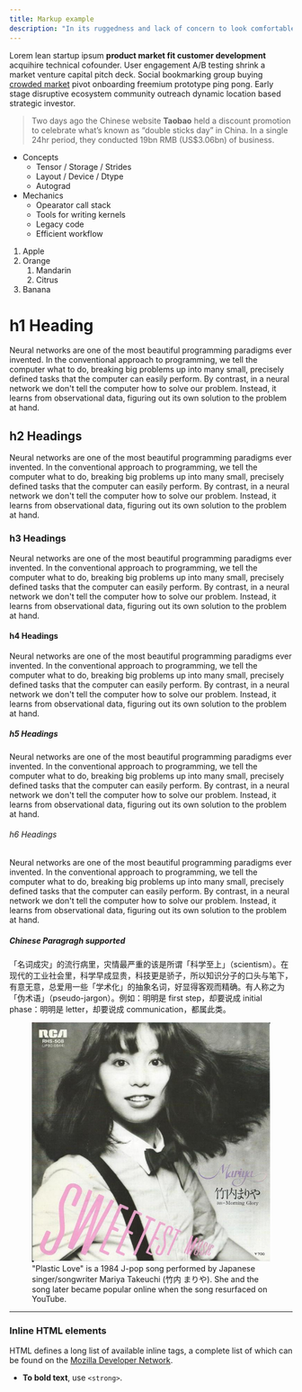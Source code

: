 ```yaml
---
title: Markup example
description: "In its ruggedness and lack of concern to look comfortable or easy, Brutalism can be seen as a reaction by a younger generation to the lightness, optimism, and frivolity of today's web design. —— brutalistwebsite.com"
---
```


<!-- toc -->

Lorem lean startup ipsum **product market fit customer development** acquihire technical cofounder. User engagement A/B testing shrink a market venture capital pitch deck. Social bookmarking group buying [crowded market](#) pivot onboarding freemium prototype ping pong. Early stage disruptive ecosystem community outreach dynamic location based strategic investor.

> Two days ago the Chinese website **Taobao** held a discount promotion to celebrate what’s known as “double sticks day” in China. In a single 24hr period, they conducted 19bn RMB (US$3.06bn) of business.

- Concepts
    - Tensor / Storage / Strides
    - Layout / Device / Dtype
    - Autograd
- Mechanics
    - Opearator call stack
    - Tools for writing kernels
    - Legacy code
    - Efficient workflow

1. Apple
2. Orange
    1. Mandarin
    2. Citrus
3. Banana

# h1 Heading
Neural networks are one of the most beautiful programming paradigms ever invented. In the conventional approach to programming, we tell the computer what to do, breaking big problems up into many small, precisely defined tasks that the computer can easily perform. By contrast, in a neural network we don't tell the computer how to solve our problem. Instead, it learns from observational data, figuring out its own solution to the problem at hand.

## h2 Headings
Neural networks are one of the most beautiful programming paradigms ever invented. In the conventional approach to programming, we tell the computer what to do, breaking big problems up into many small, precisely defined tasks that the computer can easily perform. By contrast, in a neural network we don't tell the computer how to solve our problem. Instead, it learns from observational data, figuring out its own solution to the problem at hand.

### h3 Headings
Neural networks are one of the most beautiful programming paradigms ever invented. In the conventional approach to programming, we tell the computer what to do, breaking big problems up into many small, precisely defined tasks that the computer can easily perform. By contrast, in a neural network we don't tell the computer how to solve our problem. Instead, it learns from observational data, figuring out its own solution to the problem at hand.

#### h4 Headings
Neural networks are one of the most beautiful programming paradigms ever invented. In the conventional approach to programming, we tell the computer what to do, breaking big problems up into many small, precisely defined tasks that the computer can easily perform. By contrast, in a neural network we don't tell the computer how to solve our problem. Instead, it learns from observational data, figuring out its own solution to the problem at hand.

##### h5 Headings
Neural networks are one of the most beautiful programming paradigms ever invented. In the conventional approach to programming, we tell the computer what to do, breaking big problems up into many small, precisely defined tasks that the computer can easily perform. By contrast, in a neural network we don't tell the computer how to solve our problem. Instead, it learns from observational data, figuring out its own solution to the problem at hand.

###### h6 Headings
Neural networks are one of the most beautiful programming paradigms ever invented. In the conventional approach to programming, we tell the computer what to do, breaking big problems up into many small, precisely defined tasks that the computer can easily perform. By contrast, in a neural network we don't tell the computer how to solve our problem. Instead, it learns from observational data, figuring out its own solution to the problem at hand.

##### Chinese Paragragh supported
「名词成灾」的流行病里，灾情最严重的该是所谓「科学至上」（scientism）。在现代的工业社会里，科学早成显贵，科技更是骄子，所以知识分子的口头与笔下，有意无意，总爱用一些「学术化」的抽象名词，好显得客观而精确。有人称之为「伪术语」（pseudo-jargon）。例如：明明是 first step，却要说成 initial phase：明明是 letter，却要说成 communication，都属此类。

<figure><img src="/images/plastic-love-cover.jpg" />
    <figcaption>"Plastic Love" is a 1984 J-pop song performed by Japanese singer/songwriter Mariya Takeuchi (竹内 まりや). She and the song later became popular online when the song resurfaced on YouTube.</figcaption>
</figure>

<hr />

### Inline HTML elements

HTML defines a long list of available inline tags, a complete list of which can be found on the [Mozilla Developer Network](https://developer.mozilla.org/en-US/docs/Web/HTML/Element).

- <strong>To bold text</strong>, use `<strong>`.
